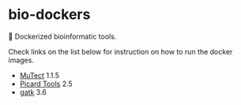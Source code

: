 # bio-dockers
:whale: Dockerized bioinformatic tools.

Check links on the list below for instruction on how to run the docker images.

* [MuTect](https://github.com/alexcoppe/bio-dockers/tree/master/mutect) 1.1.5
* [Picard Tools](https://github.com/alexcoppe/bio-dockers/tree/master/picard) 2.5
* [gatk](https://github.com/alexcoppe/bio-dockers/tree/master/gatk) 3.6
